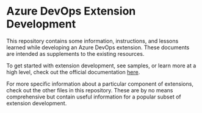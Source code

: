 # Azure DevOps Extension Development

This repository contains some information, instructions, and lessons learned while developing an Azure DevOps extension. These documents are intended as supplements to the existing resources. 

To get started with extension development, see samples, or learn more at a high level, check out the official documentation [here](https://docs.microsoft.com/en-us/azure/devops/extend/overview?view=azure-devops).

For more specific information about a particular component of extensions, check out the other files in this repository. These are by no means comprehensive but contain useful information for a popular subset of extension development. 
